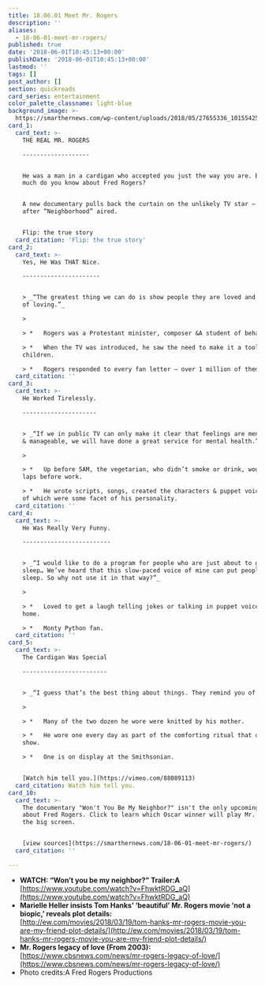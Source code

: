 ```yaml
---
title: 18.06.01 Meet Mr. Rogers
description: ''
aliases:
  - 18-06-01-meet-mr-rogers/
published: true
date: '2018-06-01T10:45:13+00:00'
publishDate: '2018-06-01T10:45:13+00:00'
lastmod: ''
tags: []
post_author: []
section: quickreads
card_series: entertainment
color_palette_classname: light-blue
background_image: >-
  https://smarthernews.com/wp-content/uploads/2018/05/27655336_10155425407407169_6445338402893105737_n.jpg
card_1:
  card_text: >-
    THE REAL MR. ROGERS

    -------------------


    He was a man in a cardigan who accepted you just the way you are. But how
    much do you know about Fred Rogers?


    A new documentary pulls back the curtain on the unlikely TV star – 50 years
    after “Neighborhood” aired.


    Flip: the true story
  card_citation: 'Flip: the true story'
card_2:
  card_text: >-
    Yes, He Was THAT Nice.

    ----------------------


    > _“The greatest thing we can do is show people they are loved and capable
    of loving.”_

    > 

    > *   Rogers was a Protestant minister, composer &A student of behavior.

    > *   When the TV was introduced, he saw the need to make it a tool to help
    children.

    > *   Rogers responded to every fan letter – over 1 million of them.
  card_citation: ''
card_3:
  card_text: >-
    He Worked Tirelessly.

    ---------------------


    > _“If we in public TV can only make it clear that feelings are mentionable
    & manageable, we will have done a great service for mental health.”_

    > 

    > *   Up before 5AM, the vegetarian, who didn’t smoke or drink, would swim
    laps before work.

    > *   He wrote scripts, songs, created the characters & puppet voices – all
    of which were some facet of his personality.
  card_citation: ''
card_4:
  card_text: >-
    He Was Really Very Funny.

    -------------------------


    > _“I would like to do a program for people who are just about to go to
    sleep… We’ve heard that this slow-paced voice of mine can put people to
    sleep. So why not use it in that way?”_

    > 

    > *   Loved to get a laugh telling jokes or talking in puppet voices at
    home.

    > *   Monty Python fan.
  card_citation: ''
card_5:
  card_text: >-
    The Cardigan Was Special

    ------------------------


    > _“I guess that’s the best thing about things. They remind you of people.”_

    > 

    > *   Many of the two dozen he wore were knitted by his mother.

    > *   He wore one every day as part of the comforting ritual that opened the
    show.

    > *   One is on display at the Smithsonian.


    [Watch him tell you.](https://vimeo.com/88089113)
  card_citation: Watch him tell you.
card_10:
  card_text: >-
    The documentary "Won't You Be My Neighbor?" isn't the only upcoming movie
    about Fred Rogers. Click to learn which Oscar winner will play Mr. Rogers on
    the big screen.


    [view sources](https://smarthernews.com/18-06-01-meet-mr-rogers/)
  card_citation: ''

---
```

*   **WATCH: “Won’t you be my neighbor?” Trailer:A**  
    [https://www.youtube.com/watch?v=FhwktRDG_aQ](https://www.youtube.com/watch?v=FhwktRDG_aQ)
*   **Marielle Heller insists Tom Hanks’ ‘beautiful’ Mr. Rogers movie ‘not a biopic,’ reveals plot details:**  
    [http://ew.com/movies/2018/03/19/tom-hanks-mr-rogers-movie-you-are-my-friend-plot-details/](http://ew.com/movies/2018/03/19/tom-hanks-mr-rogers-movie-you-are-my-friend-plot-details/)
*   **Mr. Rogers legacy of love (From 2003):**  
    [https://www.cbsnews.com/news/mr-rogers-legacy-of-love/](https://www.cbsnews.com/news/mr-rogers-legacy-of-love/)
*   Photo credits:A Fred Rogers Productions